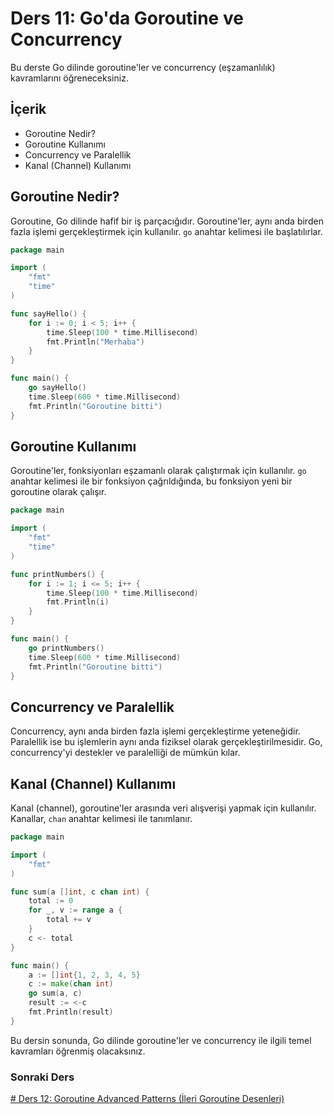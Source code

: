 # Ders 11: Go'da Goroutine ve Concurrency

Bu derste Go dilinde goroutine'ler ve concurrency (eşzamanlılık) kavramlarını öğreneceksiniz.

## İçerik

- Goroutine Nedir?
- Goroutine Kullanımı
- Concurrency ve Paralellik
- Kanal (Channel) Kullanımı

## Goroutine Nedir?

Goroutine, Go dilinde hafif bir iş parçacığıdır. Goroutine'ler, aynı anda birden fazla işlemi gerçekleştirmek için kullanılır. `go` anahtar kelimesi ile başlatılırlar.

```go
package main

import (
    "fmt"
    "time"
)

func sayHello() {
    for i := 0; i < 5; i++ {
        time.Sleep(100 * time.Millisecond)
        fmt.Println("Merhaba")
    }
}

func main() {
    go sayHello()
    time.Sleep(600 * time.Millisecond)
    fmt.Println("Goroutine bitti")
}
```

## Goroutine Kullanımı

Goroutine'ler, fonksiyonları eşzamanlı olarak çalıştırmak için kullanılır. `go` anahtar kelimesi ile bir fonksiyon çağrıldığında, bu fonksiyon yeni bir goroutine olarak çalışır.

```go
package main

import (
    "fmt"
    "time"
)

func printNumbers() {
    for i := 1; i <= 5; i++ {
        time.Sleep(100 * time.Millisecond)
        fmt.Println(i)
    }
}

func main() {
    go printNumbers()
    time.Sleep(600 * time.Millisecond)
    fmt.Println("Goroutine bitti")
}
```

## Concurrency ve Paralellik

Concurrency, aynı anda birden fazla işlemi gerçekleştirme yeteneğidir. Paralellik ise bu işlemlerin aynı anda fiziksel olarak gerçekleştirilmesidir. Go, concurrency'yi destekler ve paralelliği de mümkün kılar.

## Kanal (Channel) Kullanımı

Kanal (channel), goroutine'ler arasında veri alışverişi yapmak için kullanılır. Kanallar, `chan` anahtar kelimesi ile tanımlanır.

```go
package main

import (
    "fmt"
)

func sum(a []int, c chan int) {
    total := 0
    for _, v := range a {
        total += v
    }
    c <- total
}

func main() {
    a := []int{1, 2, 3, 4, 5}
    c := make(chan int)
    go sum(a, c)
    result := <-c
    fmt.Println(result)
}
```

Bu dersin sonunda, Go dilinde goroutine'ler ve concurrency ile ilgili temel kavramları öğrenmiş olacaksınız.

### Sonraki Ders

[# Ders 12: Goroutine Advanced Patterns (İleri Goroutine Desenleri)](../ders12/README.md)